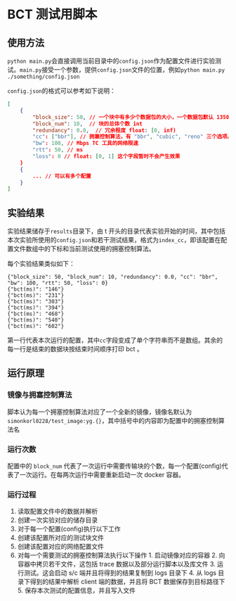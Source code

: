 # BCT 测试用脚本

## 使用方法

`python main.py`会直接调用当前目录中的`config.json`作为配置文件进行实验测试。`main.py`接受一个参数，提供`config.json`文件的位置，例如`python main.py ./something/config.json`

`config.json`的格式可以参考如下说明：

```json
[
    {
        "block_size": 50, // 一个块中有多少个数据包的大小，一个数据包默认 1350B 。这个数值最大为 740
        "block_num": 10,  // 块的总体个数 int
        "redundancy": 0.0,  // 冗余程度 float: [0, inf)
        "cc": ["bbr"], // 拥塞控制算法，有 "bbr", "cubic", "reno" 三个选项。如果数组为空则认为三个都要测试。
        "bw": 100, // Mbps TC 工具的网络限速
        "rtt": 50, // ms
        "loss": 0 // float: [0, 1] 这个字段暂时不会产生效果
    }
    {
        ... // 可以有多个配置
    }
]
```

## 实验结果

实验结果储存于`results`目录下，由 t 开头的目录代表实验开始的时间，其中包括本次实验所使用的`config.json`和若干测试结果，格式为`index_cc`，即该配置在配置文件数组中的下标和当前测试使用的拥塞控制算法。

每个实验结果类似如下：

```text
{"block_size": 50, "block_num": 10, "redundancy": 0.0, "cc": "bbr", "bw": 100, "rtt": 50, "loss": 0}
{"bct(ms)": "146"}
{"bct(ms)": "231"}
{"bct(ms)": "303"}
{"bct(ms)": "394"}
{"bct(ms)": "468"}
{"bct(ms)": "540"}
{"bct(ms)": "602"}
```

第一行代表本次运行的配置，其中`cc`字段变成了单个字符串而不是数组。其余的每一行是结束的数据块按结束时间顺序打印 bct 。

## 运行原理

### 镜像与拥塞控制算法

脚本认为每一个拥塞控制算法对应了一个全新的镜像，镜像名默认为 `simonkorl0228/test_image:yg.{}`，其中括号中的内容即为配置中的拥塞控制算法名

### 运行次数

配置中的 `block_num` 代表了一次运行中需要传输块的个数，每一个配置(config)代表了一次运行。在每两次运行中需要重新启动一次 docker 容器。

### 运行过程

1. 读取配置文件中的数据并解析
2. 创建一次实验对应的储存目录
3. 对于每一个配置(config)执行以下工作
  1. 创建该配置所对应的测试块文件
  2. 创建该配置对应的网络配置文件
  3. 对每一个需要测试的拥塞控制算法执行以下操作
    1. 启动镜像对应的容器
    2. 向容器中拷贝若干文件，这包括 trace 数据以及部分运行脚本以及库文件
    3. 运行测试。这会启动 s/c 端并且将得到的结果复制到 logs 目录下
    4. 从 logs 目录下得到的结果中解析 client 端的数据，并且将 BCT 数据保存到目标路径下
    5. 保存本次测试的配置信息，并且写入文件

